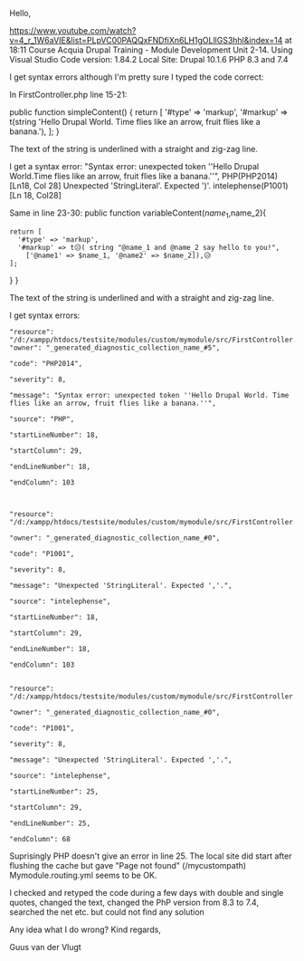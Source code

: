 Hello,

https://www.youtube.com/watch?v=4_r_1W6aVIE&list=PLpVC00PAQQxFNDfiXn6LH1gOLllGS3hhl&index=14 at 18:11
Course Acquia Drupal Training - Module Development Unit 2-14.
Using Visual Studio Code version: 1.84.2
Local Site: Drupal 10.1.6
PHP 8.3 and 7.4


I get syntax errors although I'm pretty sure I typed the code correct:

In FirstController.php line 15-21:

  public function simpleContent() {
    return [
      '#type' => 'markup',
      '#markup' => t(string 'Hello Drupal World. Time flies like an arrow, fruit flies like a banana.'),
    ];
  }


 
 
The text of the string is underlined with a straight and zig-zag line.

I get a syntax error:
"Syntax error: unexpected token ''Hello Drupal World.Time flies like an arrow, fruit flies like a banana.''", PHP(PHP2014) [Ln18, Col 28]
Unexpected 'StringLiteral'. Expected ')'. intelephense(P1001) [Ln 18, Col28]



Same in line 23-30:
  public function variableContent($name_1,$name_2){

    return [
      '#type' => 'markup',
      '#markup' => t😥( string "@name_1 and @name_2 say hello to you!",
        ['@name1' => $name_1, '@name2' => $name_2]),😥
    ];
  }
}

The text of the string is underlined and with a straight and zig-zag line.

I get syntax errors:

	"resource": "/d:/xampp/htdocs/testsite/modules/custom/mymodule/src/FirstController.php",
	"owner": "_generated_diagnostic_collection_name_#5",
 
	"code": "PHP2014",
 
	"severity": 8,
 
	"message": "Syntax error: unexpected token ''Hello Drupal World. Time flies like an arrow, fruit flies like a banana.''",
 
	"source": "PHP",
 
	"startLineNumber": 18,
 
	"startColumn": 29,
 
	"endLineNumber": 18,
 
	"endColumn": 103



	"resource": "/d:/xampp/htdocs/testsite/modules/custom/mymodule/src/FirstController.php",
 
	"owner": "_generated_diagnostic_collection_name_#0",
 
	"code": "P1001",
 
	"severity": 8,
 
	"message": "Unexpected 'StringLiteral'. Expected ','.",
 
	"source": "intelephense",
 
	"startLineNumber": 18,
 
	"startColumn": 29,
 
	"endLineNumber": 18,
 
	"endColumn": 103
 

	"resource": "/d:/xampp/htdocs/testsite/modules/custom/mymodule/src/FirstController.php";
 
	"owner": "_generated_diagnostic_collection_name_#0",
 
	"code": "P1001",
 
	"severity": 8,
 
	"message": "Unexpected 'StringLiteral'. Expected ','.",
 
	"source": "intelephense",
 
	"startLineNumber": 25,
 
	"startColumn": 29,
 
	"endLineNumber": 25,
 
	"endColumn": 68



Suprisingly PHP doesn't give an error in line 25.
The local site did start after flushing the cache but gave "Page not found" (/mycustompath)
Mymodule.routing.yml seems to be OK.

I checked and retyped the code during a few days with double and single quotes, changed the text, changed the PhP version from 8.3 to 7.4, searched the net etc. but could not find any solution

Any idea what I do wrong?
Kind regards,

Guus van der Vlugt

